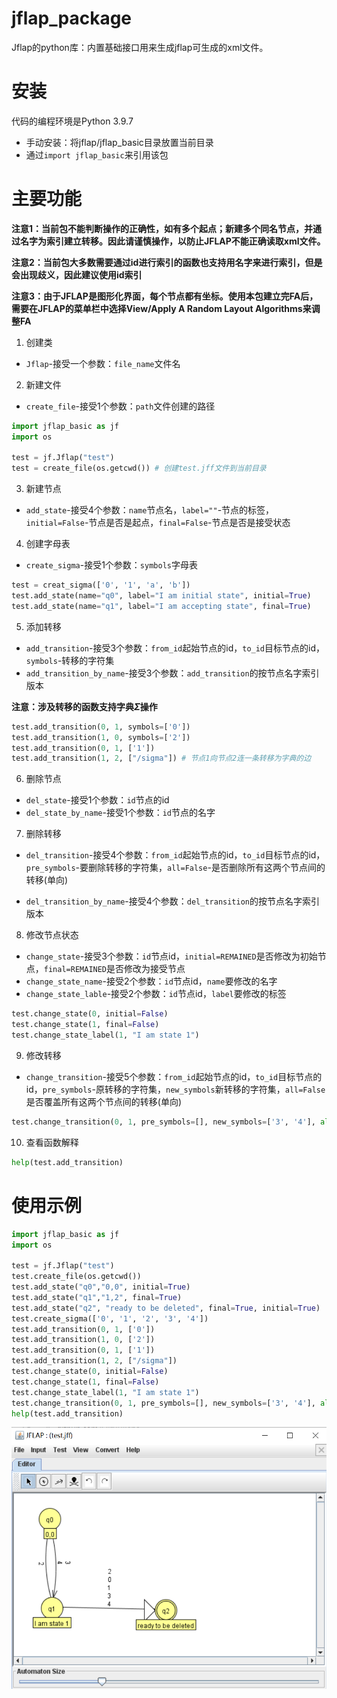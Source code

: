 # jflap_package

Jflap的python库：内置基础接口用来生成jflap可生成的xml文件。

# 安装

代码的编程环境是Python 3.9.7

- 手动安装：将jflap/jflap_basic目录放置当前目录
- 通过`import jflap_basic`来引用该包

# 主要功能

**注意1：当前包不能判断操作的正确性，如有多个起点；新建多个同名节点，并通过名字为索引建立转移。因此请谨慎操作，以防止JFLAP不能正确读取xml文件。**

**注意2：当前包大多数需要通过id进行索引的函数也支持用名字来进行索引，但是会出现歧义，因此建议使用id索引**

**注意3：由于JFLAP是图形化界面，每个节点都有坐标。使用本包建立完FA后，需要在JFLAP的菜单栏中选择View/Apply A Random Layout Algorithms来调整FA**

1. 创建类

- `Jflap`-接受一个参数：`file_name`文件名

2. 新建文件

- `create_file`-接受1个参数：`path`文件创建的路径

```python
import jflap_basic as jf
import os

test = jf.Jflap("test")
test = create_file(os.getcwd()) # 创建test.jff文件到当前目录
```

3. 新建节点

- `add_state`-接受4个参数：`name`节点名，`label=""`-节点的标签，`initial=False`-节点是否是起点，`final=False`-节点是否是接受状态

4. 创建字母表

- `create_sigma`-接受1个参数：`symbols`字母表

```python
test = creat_sigma(['0', '1', 'a', 'b'])
test.add_state(name="q0", label="I am initial state", initial=True)
test.add_state(name="q1", label="I am accepting state", final=True)
```

5. 添加转移 

- `add_transition`-接受3个参数：`from_id`起始节点的id，`to_id`目标节点的id，`symbols`-转移的字符集
- `add_transition_by_name`-接受3个参数：`add_transition`的按节点名字索引版本

**注意：涉及转移的函数支持字典$\Sigma$操作**

```python
test.add_transition(0, 1, symbols=['0'])
test.add_transition(1, 0, symbols=['2'])
test.add_transition(0, 1, ['1'])
test.add_transition(1, 2, ["/sigma"]) # 节点1向节点2连一条转移为字典的边
```

6. 删除节点

- `del_state`-接受1个参数：`id`节点的id
- `del_state_by_name`-接受1个参数：`id`节点的名字

7. 删除转移

- `del_transition`-接受4个参数：`from_id`起始节点的id，`to_id`目标节点的id，`pre_symbols`-要删除转移的字符集，`all=False`-是否删除所有这两个节点间的转移(单向)

- `del_transition_by_name`-接受4个参数：`del_transition`的按节点名字索引版本

8. 修改节点状态

- `change_state`-接受3个参数：`id`节点id，`initial=REMAINED`是否修改为初始节点，`final=REMAINED`是否修改为接受节点
- `change_state_name`-接受2个参数：`id`节点id，`name`要修改的名字
- `change_state_lable`-接受2个参数：`id`节点id，`label`要修改的标签

```python
test.change_state(0, initial=False)
test.change_state(1, final=False)
test.change_state_label(1, "I am state 1")
```

9. 修改转移

- `change_transition`-接受5个参数：`from_id`起始节点的id，`to_id`目标节点的id，`pre_symbols`-原转移的字符集，`new_symbols`新转移的字符集，`all=False`是否覆盖所有这两个节点间的转移(单向)

```python
test.change_transition(0, 1, pre_symbols=[], new_symbols=['3', '4'], all=True)
```

10. 查看函数解释

```python
help(test.add_transition)
```

# 使用示例

```python
import jflap_basic as jf
import os

test = jf.Jflap("test")
test.create_file(os.getcwd())
test.add_state("q0","0,0", initial=True)
test.add_state("q1","1,2", final=True)
test.add_state("q2", "ready to be deleted", final=True, initial=True)
test.create_sigma(['0', '1', '2', '3', '4'])
test.add_transition(0, 1, ['0'])
test.add_transition(1, 0, ['2'])
test.add_transition(0, 1, ['1'])
test.add_transition(1, 2, ["/sigma"])
test.change_state(0, initial=False)
test.change_state(1, final=False)
test.change_state_label(1, "I am state 1")
test.change_transition(0, 1, pre_symbols=[], new_symbols=['3', '4'], all=True)
help(test.add_transition)
```

![test.png](.\image\test.png)

